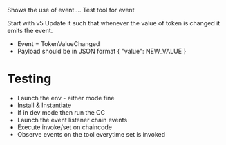 Shows the use of event....
Test tool for event

Start with v5
Update it such that whenever the value of token is changed it emits the event.
+ Event =  TokenValueChanged
+ Payload should be in JSON format
  { "value": NEW_VALUE }

Testing
=======
+ Launch the env - either mode fine
+ Install & Instantiate
+ If in dev mode then run the CC
+ Launch the event listener chain events
+ Execute invoke/set on chaincode
+ Observe events on the tool everytime set is invoked



